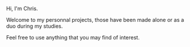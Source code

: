 Hi, I'm Chris. 

Welcome to my personnal projects, those have been made alone or as a duo during my studies. 

Feel free to use anything that you may find of interest.
